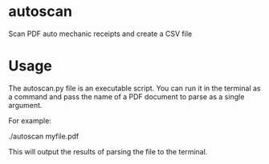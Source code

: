 # autoscan
Scan PDF auto mechanic receipts and create a CSV file

# Usage
The autoscan.py file is an executable script.  You can run it in the terminal as a command and pass the name of a PDF document to parse as a single argument.

For example:

  ./autoscan myfile.pdf

This will output the results of parsing the file to the terminal.


